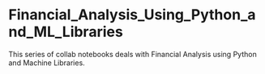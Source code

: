# Financial_Analysis_Using_Python_and_ML_Libraries
This series of collab notebooks deals with Financial Analysis using Python and Machine Libraries.
